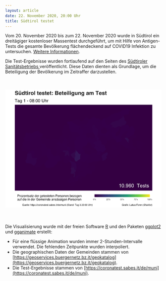 ```yaml
---
layout: article
date: 22. November 2020, 20:00 Uhr
title: Südtirol testet
---
```


Vom 20. November 2020 bis zum 22. November 2020 wurde in Südtirol ein dreitägiger kostenloser Massentest durchgeführt, um mit Hilfe von Antigen-Tests die gesamte Bevölkerung flächendeckend auf COVID19 Infektion zu untersuchen. [Weitere Informationen](https://coronatest.sabes.it/de).

Die Test-Ergebnisse wurden fortlaufend auf den Seiten des [Südtiroler Sanitätsbetriebs
](https://coronatest.sabes.it/de/muni) veröffentlicht. Diese Daten dienten als Grundlage, um die Beteiligung der Bevölkerung im Zeitraffer darzustellen.

<div style="margin-top: 50px; margin-bottom: 50px;">
<img src="/images/2020-suedtirol-testet/animation-01.gif">
</div>

Die Visualisierung wurde mit der freien Software [R](https://www.r-project.org) und den Paketen [ggplot2](https://ggplot2.tidyverse.org) und [gganimate](https://gganimate.com) erstellt:

- Für eine flüssige Animation wurden immer 2-Stunden-Intervalle verwendet. Die fehlenden Zeitpunkte wurden interpoliert.
- Die geographischen Daten der Gemeinden stammen von [https://geoservices.buergernetz.bz.it/geokatalog](https://geoservices.buergernetz.bz.it/geokatalog).
- Die Test-Ergebnisse stammen von [https://coronatest.sabes.it/de/muni](https://coronatest.sabes.it/de/muni).
